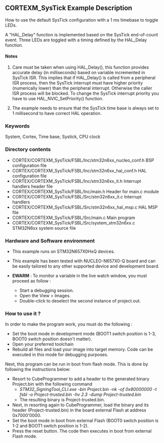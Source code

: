 ## <b>CORTEXM_SysTick Example Description</b>

How to use the default SysTick configuration with a 1 ms timebase to toggle LEDs.

  A "HAL_Delay" function is implemented based on the SysTick end-of-count event.
  Three LEDs are toggled with a timing defined by the HAL_Delay function.

#### <b>Notes</b>

 1. Care must be taken when using HAL_Delay(), this function provides accurate
    delay (in milliseconds) based on variable incremented in SysTick ISR. This
    implies that if HAL_Delay() is called from a peripheral ISR process, then 
    the SysTick interrupt must have higher priority (numerically lower)
    than the peripheral interrupt. Otherwise the caller ISR process will be blocked.
    To change the SysTick interrupt priority you have to use HAL_NVIC_SetPriority() function.

 2. The example needs to ensure that the SysTick time base is always set to 1 millisecond
    to have correct HAL operation.

### <b>Keywords</b>

System, Cortex, Time base, Systick, CPU clock 

### <b>Directory contents</b>

  - CORTEX/CORTEXM_SysTick/FSBL/Inc/stm32n6xx_nucleo_conf.h     BSP configuration file
  - CORTEX/CORTEXM_SysTick/FSBL/Inc/stm32n6xx_hal_conf.h    HAL configuration file
  - CORTEX/CORTEXM_SysTick/FSBL/Inc/stm32n6xx_it.h          Interrupt handlers header file
  - CORTEX/CORTEXM_SysTick/FSBL/Inc/main.h                  Header for main.c module
  - CORTEX/CORTEXM_SysTick/FSBL/Src/stm32n6xx_it.c          Interrupt handlers
  - CORTEX/CORTEXM_SysTick/FSBL/Src/stm32n6xx_hal_msp.c     HAL MSP file
  - CORTEX/CORTEXM_SysTick/FSBL/Src/main.c                  Main program
  - CORTEX/CORTEXM_SysTick/FSBL/Src/system_stm32n6xx.c      STM32N6xx system source file

### <b>Hardware and Software environment</b>

  - This example runs on STM32N657X0HxQ devices.
    
  - This example has been tested with NUCLEO-N657X0-Q board and can be
    easily tailored to any other supported device and development board.

  - **EWARM** : To monitor a variable in the live watch window, you must proceed as follow :
    - Start a debugging session.
    - Open the View > Images.
    - Double-click to deselect the second instance of project.out. 

### <b>How to use it ?</b>

In order to make the program work, you must do the following :
 - Set the boot mode in development mode (BOOT1 switch position is 1-3, BOOT0 switch position doesn't matter).
 - Open your preferred toolchain
 - Rebuild all files and load your image into target memory. Code can be executed in this mode for debugging purposes.

 Next, this program can be run in boot from flash mode. This is done by following the instructions below:
 
 - Resort to CubeProgrammer to add a header to the generated binary Project.bin with the following command
   - *STM32_SigningTool_CLI.exe -bin Project.bin -nk -of 0x80000000 -t fsbl -o Project-trusted.bin -hv 2.3 -dump Project-trusted.bin*
   - The resulting binary is Project-trusted.bin.
 - Next, in resorting again to CubeProgrammer, load the binary and its header (Project-trusted.bin) in the board external Flash at address 0x7000'0000.
 - Set the boot mode in boot from external Flash (BOOT0 switch position is 1-2 and BOOT1 switch position is 1-2).
 - Press the reset button. The code then executes in boot from external Flash mode.

